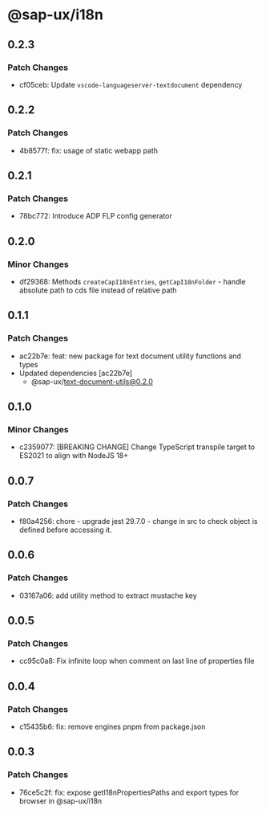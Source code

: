 # @sap-ux/i18n

## 0.2.3

### Patch Changes

-   cf05ceb: Update `vscode-languageserver-textdocument` dependency

## 0.2.2

### Patch Changes

-   4b8577f: fix: usage of static webapp path

## 0.2.1

### Patch Changes

-   78bc772: Introduce ADP FLP config generator

## 0.2.0

### Minor Changes

-   df29368: Methods `createCapI18nEntries`, `getCapI18nFolder` - handle absolute path to cds file instead of relative path

## 0.1.1

### Patch Changes

-   ac22b7e: feat: new package for text document utility functions and types
-   Updated dependencies [ac22b7e]
    -   @sap-ux/text-document-utils@0.2.0

## 0.1.0

### Minor Changes

-   c2359077: [BREAKING CHANGE] Change TypeScript transpile target to ES2021 to align with NodeJS 18+

## 0.0.7

### Patch Changes

-   f80a4256: chore - upgrade jest 29.7.0 - change in src to check object is defined before accessing it.

## 0.0.6

### Patch Changes

-   03167a06: add utility method to extract mustache key

## 0.0.5

### Patch Changes

-   cc95c0a8: Fix infinite loop when comment on last line of properties file

## 0.0.4

### Patch Changes

-   c15435b6: fix: remove engines pnpm from package.json

## 0.0.3

### Patch Changes

-   76ce5c2f: fix: expose getI18nPropertiesPaths and export types for browser in @sap-ux/i18n
